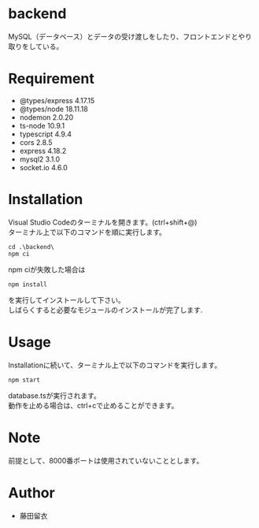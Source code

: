# backend
MySQL（データベース）とデータの受け渡しをしたり、フロントエンドとやり取りをしている。

# Requirement
* @types/express 4.17.15
* @types/node 18.11.18
* nodemon 2.0.20
* ts-node 10.9.1
* typescript 4.9.4
* cors 2.8.5
* express 4.18.2
* mysql2 3.1.0
* socket.io 4.6.0

# Installation
Visual Studio Codeのターミナルを開きます。(ctrl+shift+@)<br>
ターミナル上で以下のコマンドを順に実行します。
```
cd .\backend\ 
npm ci
```
npm ciが失敗した場合は
```
npm install
```
を実行してインストールして下さい。<br>
しばらくすると必要なモジュールのインストールが完了します.

# Usage
Installationに続いて、ターミナル上で以下のコマンドを実行します。<br>
```
npm start
```
database.tsが実行されます。<br>
動作を止める場合は、ctrl+cで止めることができます。

# Note
前提として、8000番ポートは使用されていないこととします。

# Author
* 藤田留衣
